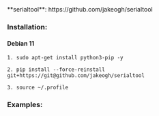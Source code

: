 <!--- NOTE! THIS FILE IS AUTOMATICALLY GENERATED, IF YOU ARE READING THIS, YOU ARE EDITING THE WRONG FILE --->**serialtool**: https://github.com/jakeogh/serialtool
### Installation:

#### Debian 11

    1. sudo apt-get install python3-pip -y

    2. pip install --force-reinstall git+https://git@github.com/jakeogh/serialtool

    3. source ~/.profile

### Examples:
```
```
